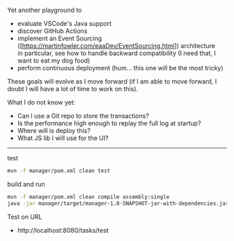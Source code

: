 Yet another playground to
- evaluate VSCode's Java support
- discover GitHub Actions
- implement an Event Sourcing ([https://martinfowler.com/eaaDev/EventSourcing.html]) architecture  
  in particular, see how to handle backward compatibility (I need that, I want to eat my dog food)
- perform continuous deployment (hum… this one will be the most tricky)

These goals will evolve as I move forward (if I am able to move forward, I doubt I will have a lot of time to work on this).

What I do not know yet:
- Can I use a Git repo to store the transactions?
- Is the performance high enough to replay the full log at startup?
- Where will is deploy this?
- What JS lib I will use for the UI?

------

test
```bash
mvn -f manager/pom.xml clean test
```

build and run
```bash
mvn -f manager/pom.xml clean compile assembly:single
java -jar manager/target/manager-1.0-SNAPSHOT-jar-with-dependencies.jar
```


Test on URL
- http://localhost:8080/tasks/test